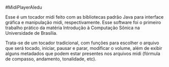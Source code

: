 #MidiPlayerAledu

Esse é um tocador midi feito com as bibliotecas padrão Java para interface gráfica e manipulação midi, respectivamente. Esse software foi o primeiro trabalho prático da matéria Introdução à Computação Sônica na Universidade de Brasília.

Trata-se de um tocador tradicional, com funções para escolher o arquivo que será tocado, iniciar, pausar e parar, modificar o volume, além de exibir alguns metadados que podem estar presentes nos arquivos midi (fórmula de compasso, andamento, tonalidade, etc).